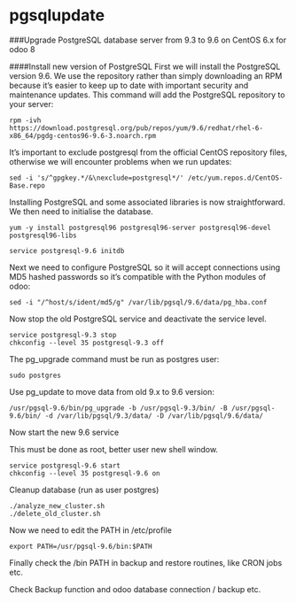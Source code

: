 # pgsqlupdate
###Upgrade PostgreSQL database server from 9.3 to 9.6 on CentOS 6.x for odoo 8

####Install new version of PostgreSQL
First we will install the PostgreSQL version 9.6. We use the repository rather than simply downloading an RPM because it’s easier to keep up to date with important security and maintenance updates. This command will add the PostgreSQL repository to your server:

```
rpm -ivh https://download.postgresql.org/pub/repos/yum/9.6/redhat/rhel-6-x86_64/pgdg-centos96-9.6-3.noarch.rpm
```

It’s important to exclude postgresql from the official CentOS repository files, otherwise we will encounter problems when we run updates:

```
sed -i 's/^gpgkey.*/&\nexclude=postgresql*/' /etc/yum.repos.d/CentOS-Base.repo
```

Installing PostgreSQL and some associated libraries is now straightforward. We then need to initialise the database.

```
yum -y install postgresql96 postgresql96-server postgresql96-devel postgresql96-libs
```

```
service postgresql-9.6 initdb
```

Next we need to configure PostgreSQL so it will accept connections using MD5 hashed passwords so it’s compatible with the Python modules of odoo:

```
sed -i "/^host/s/ident/md5/g" /var/lib/pgsql/9.6/data/pg_hba.conf
```

Now stop the old PostgreSQL service and deactivate the service level.

```
service postgresql-9.3 stop
chkconfig --level 35 postgresql-9.3 off
```

The pg_upgrade command must be run as postgres user:

```
sudo postgres
```

Use pg_update to move data from old 9.x to 9.6 version:

```
/usr/pgsql-9.6/bin/pg_upgrade -b /usr/pgsql-9.3/bin/ -B /usr/pgsql-9.6/bin/ -d /var/lib/pgsql/9.3/data/ -D /var/lib/pgsql/9.6/data/
```

Now start the new 9.6 service

This must be done as root, better user new shell window.

```
service postgresql-9.6 start
chkconfig --level 35 postgresql-9.6 on
```
Cleanup database (run as user postgres)

```
./analyze_new_cluster.sh
./delete_old_cluster.sh
```

Now we need to edit the PATH in /etc/profile

```
export PATH=/usr/pgsql-9.6/bin:$PATH
```

Finally check the /bin PATH in backup and restore routines, like CRON jobs etc.

Check Backup function and odoo database connection / backup etc.



